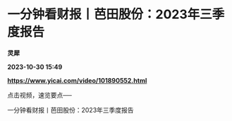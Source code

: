 # 一分钟看财报丨芭田股份：2023年三季度报告
**灵犀**

**2023-10-30 15:49**

**https://www.yicai.com/video/101890552.html**

点击视频，速览要点──

一分钟看财报丨芭田股份：2023年三季度报告